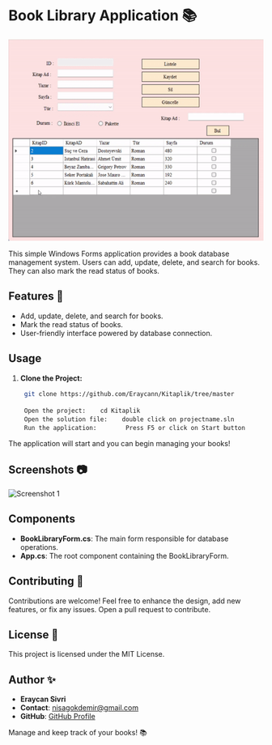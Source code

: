 # Book Library Application 📚

![Book Library Icon](./readme.gif)

This simple Windows Forms application provides a book database management system. Users can add, update, delete, and search for books. They can also mark the read status of books.

## Features 🌟

- Add, update, delete, and search for books.
- Mark the read status of books.
- User-friendly interface powered by database connection.

## Usage

1. **Clone the Project:**

   ```bash
    git clone https://github.com/Eraycann/Kitaplik/tree/master

    Open the project:    cd Kitaplik
    Open the solution file:    double click on projectname.sln
    Run the application:        Press F5 or click on Start button

The application will start and you can begin managing your books!

## Screenshots 📷

![Screenshot 1](./readme.png)

## Components

- **BookLibraryForm.cs**: The main form responsible for database operations.
- **App.cs**: The root component containing the BookLibraryForm.

## Contributing 🤝

Contributions are welcome! Feel free to enhance the design, add new features, or fix any issues. Open a pull request to contribute.

## License 📜

This project is licensed under the MIT License.

## Author ✨

- **Eraycan Sivri**
- **Contact**: nisagokdemir@gmail.com
- **GitHub**: [GitHub Profile](https://github.com/NisaGokdemir)

Manage and keep track of your books! 📚
